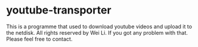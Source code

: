 # youtube-transporter
This is a programme that used to download youtube videos and upload it to the netdisk.
All rights reserved by Wei Li. If you got any problem with that. Please feel free to contact.
